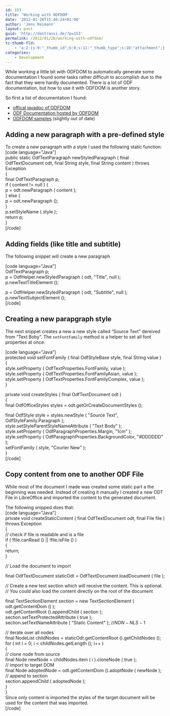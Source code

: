 ```yaml
---
id: 153
title: 'Working with ODFDOM'
date: '2012-01-26T15:46:24+01:00'
author: 'Jens Reimann'
layout: post
guid: 'http://dentrassi.de/?p=153'
permalink: /2012/01/26/working-with-odfdom/
tc-thumb-fld:
    - 'a:2:{s:9:"_thumb_id";b:0;s:11:"_thumb_type";s:10:"attachment";}'
categories:
    - Development
---
```


While working a little bit with ODFDOM to automatically generate some documentation I found some tasks rather difficult to accomplish due to the fact that they were hardly documented. There is a lot of ODF documentation, but how to use it with ODFDOM is another story.

<!-- more -->

So first a list of documentation I found:

- [offical javadoc of ODFDOM](http://odfdom.odftoolkit.org/0.8.7/odfdom/apidocs/)
- [ODF Documentation hosted by ODFDOM](http://odfdom.odftoolkit.org/0.8.7/odfdom/apidocs/doc-files/OpenDocument-v1.2-cd05-part1.html)
- [ODFDOM samples](http://www.langintro.com/odfdom_tutorials/) (slightly out of date)

## Adding a new paragraph with a pre-defined style

To create a new paragraph with a style I used the following static function:  
\[code language=”Java”\]  
public static OdfTextParagraph newStyledParagraph ( final OdfTextDocument odt, final String style, final String content ) throws Exception  
{  
 final OdfTextParagraph p;  
 if ( content != null ) {  
 p = odt.newParagraph ( content );  
 } else {  
 p = odt.newParagraph ();  
 }  
 p.setStyleName ( style );  
 return p;  
}  
\[/code\]

## Adding fields (like title and subtitle)

The following snippet will create a new paragraph

\[code language=”Java”\]  
OdfTextParagraph p;  
p = OdfHelper.newStyledParagraph ( odt, "Title", null );  
p.newTextTitleElement ();

p = OdfHelper.newStyledParagraph ( odt, "Subtitle", null );  
p.newTextSubjectElement ();  
\[/code\]

## Creating a new parapgraph style

The next snippet creates a new a new style called “Source Text” dereived from “Text Boby”. The `setFontFamily` method is a helper to set all font properties at once.

\[code language=”Java”\]  
protected void setFontFamily ( final OdfStyleBase style, final String value )  
{  
 style.setProperty ( OdfTextProperties.FontFamily, value );  
 style.setProperty ( OdfTextProperties.FontFamilyAsian, value );  
 style.setProperty ( OdfTextProperties.FontFamilyComplex, value );  
}

private void createStyles ( final OdfTextDocument odt )  
{  
 final OdfOfficeStyles styles = odt.getOrCreateDocumentStyles ();

 final OdfStyle style = styles.newStyle ( "Source Text", OdfStyleFamily.Paragraph );  
 style.setStyleParentStyleNameAttribute ( "Text Body" );  
 style.setProperty ( OdfParagraphProperties.Margin, "1cm" );  
 style.setProperty ( OdfParagraphProperties.BackgroundColor, "#DDDDDD" );  
 setFontFamily ( style, "Courier New" );  
}  
\[/code\]

## Copy content from one to another ODF File

While most of the document I made was created some static part a the beginning was needed. Instead of creating it manually I created a new ODT File in LibreOffice and imported the content to the generated document.

The following snipped does that:  
\[code language=”Java”\]  
private void createStaticContent ( final OdfTextDocument odt, final File file ) throws Exception  
{  
 // check if file is readable and is a file  
 if ( !file.canRead () || !file.isFile () )  
 {  
 return;  
 }

 // Load the document to import

 final OdfTextDocument staticOdt = OdfTextDocument.loadDocument ( file );

 // Create a new text section which will receive the content. This is optional.  
 // You could also load the content directly on the root of the document

 final TextSectionElement section = new TextSectionElement ( odt.getContentDom () );  
 odt.getContentRoot ().appendChild ( section );  
 section.setTextProtectedAttribute ( true );  
 section.setTextNameAttribute ( "Static Content" ); //$NON-NLS-1$

 // iterate over all nodes  
 final NodeList childNodes = staticOdt.getContentRoot ().getChildNodes ();  
 for ( int i = 0; i &lt; childNodes.getLength (); i++ )  
 {  
 // clone node from source  
 final Node newNode = childNodes.item ( i ).cloneNode ( true );  
 // import to target DOM  
 final Node adoptedNode = odt.getContentDom ().adoptNode ( newNode );  
 // append to section  
 section.appendChild ( adoptedNode );  
 }  
}  
Since only content is imported the styles of the target document will be used for the content that was imported.  
\[/code\]
